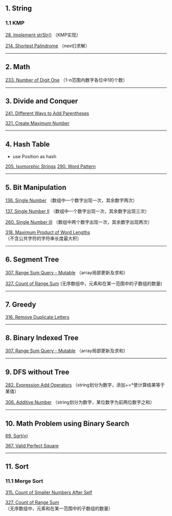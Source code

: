## 1. String
### 1.1 KMP

[28. Implement strStr()](<https://github.com/XutongLi/Leetcode-Solution/tree/master/28.%20Implement%20strStr()>) （KMP实现）

[214. Shortest Palindrome](<https://github.com/XutongLi/Leetcode-Solution/tree/master/214.%20Shortest%20Palindrome>) （next[]求解）

***

## 2. Math

[233. Number of Digit One](<https://github.com/XutongLi/Leetcode-Solution/tree/master/233.%20Number%20of%20Digit%20One>) （1-n范围内数字各位中1的个数）

***

## 3. Divide and Conquer

[241. Different Ways to Add Parentheses](<https://github.com/XutongLi/Leetcode-Solution/tree/master/241.%20Different%20Ways%20to%20Add%20Parentheses>)

[321. Create Maximum Number]()

***

## 4. Hash Table

- use Position as hash

[205. Isomorphic Strings](<https://github.com/XutongLi/Leetcode-Solution/tree/master/205.%20Isomorphic%20Strings>)
[290. Word Pattern](<https://github.com/XutongLi/Leetcode-Solution/tree/master/290.%20Word%20Pattern>)

***

## 5. Bit Manipulation

[136. Single Number](<https://github.com/XutongLi/Leetcode-Solution/tree/master/136.%20Single%20Number>) （数组中一个数字出现一次，其余数字两次）

[137. Single Number II](<https://github.com/XutongLi/Leetcode-Solution/tree/master/137.%20Single%20Number%20II>) （数组中一个数字出现一次，其余数字出现三次）

[260. Single Number III](<https://github.com/XutongLi/Leetcode-Solution/tree/master/260.%20Single%20Number%20III>) （数组中两个数字出现一次，其余数字出现两次）

[318. Maximum Product of Word Lengths](<https://github.com/XutongLi/Leetcode-Solution/tree/master/318.%20Maximum%20Product%20of%20Word%20Lengths>) （不含公共字符的字符串长度最大积）

***

## 6. Segment Tree

[307. Range Sum Query - Mutable](<https://github.com/XutongLi/Leetcode-Solution/tree/master/307.%20Range%20Sum%20Query%20-%20Mutable>) （array局部更新及求和）

[327. Count of Range Sum](<https://github.com/XutongLi/Leetcode-Solution/tree/master/327.%20Count%20of%20Range%20Sum>) (无序数组中，元素和在某一范围中的子数组的数量)

***

## 7. Greedy

[316. Remove Duplicate Letters](<https://github.com/XutongLi/Leetcode-Solution/tree/master/316.%20Remove%20Duplicate%20Letters>)

***

## 8. Binary Indexed Tree

[307. Range Sum Query - Mutable](<https://github.com/XutongLi/Leetcode-Solution/tree/master/307.%20Range%20Sum%20Query%20-%20Mutable>) （array局部更新及求和）

***

## 9. DFS without Tree

[282. Expression Add Operators](<https://github.com/XutongLi/Leetcode-Solution/tree/master/282.%20Expression%20Add%20Operators>) （string划分为数字，添加+=*使计算结果等于某值）

[306. Additive Number](<https://github.com/XutongLi/Leetcode-Solution/tree/master/306.%20Additive%20Number>) （string划分为数字，某位数字为前两位数字之和）

***

## 10. Math Problem using Binary Search

[69. Sqrt(x)]()

[367. Valid Perfect Square]()

***

## 11. Sort

### 11.1 Merge Sort

[315. Count of Smaller Numbers After Self]()

[327. Count of Range Sum](<https://github.com/XutongLi/Leetcode-Solution/tree/master/327.%20Count%20of%20Range%20Sum>) （无序数组中，元素和在某一范围中的子数组的数量）

